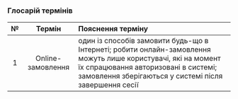 ### Глосарій термінів

|№|Термін|Пояснення терміну|
|:-:|:-:|:-|
|1|Online-замовлення|один із способів замовити будь-що в Інтернеті; робити онлайн-замовлення можуть лише користувачі, які на момент їх спрацювання авторизовані в системі; замовлення зберігаються у системі після завершення сесії|
